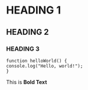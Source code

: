 # HEADING 1
## HEADING 2
### HEADING 3

```
function helloWorld() {
console.log("Hello, world!");
}
```

This is **Bold Text** 